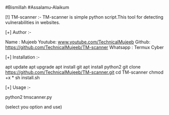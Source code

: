 #Bismillah
#Assalamu-Alaikum

[!] TM-scanner :- TM-scanner is simple python script.This tool for detecting vulnerabilities in websites.

[+] Author :-

Name : Mujeeb 
Youtube: www.youtube.com/TechnicalMujeeb 
Github: https://github.com/TechnicalMujeeb/TM-scanner 
Whatsapp : Termux Cyber

[+] Installation :-

apt update 
apt upgrade 
apt install git 
apt install python2 
git clone https://github.com/TechnicalMujeeb/TM-scanner.git 
cd TM-scanner
chmod +x * 
sh install.sh

[+] Usage :-

python2 tmscanner.py

(select you option and use)